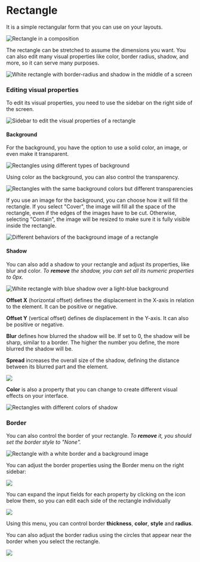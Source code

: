 # Rectangle

It is a simple rectangular form that you can use on your layouts.

![Rectangle in a composition](../../../.gitbook/assets/rectangle.png)

The rectangle can be stretched to assume the dimensions you want. You can also edit many visual properties like color, border radius, shadow, and more, so it can serve many purposes.

![White rectangle with border-radius and shadow in the middle of a screen](../../../.gitbook/assets/rectangle2.png)

### Editing visual properties

To edit its visual properties, you need to use the sidebar on the right side of the screen.

![Sidebar to edit the visual properties of a rectangle](../../../.gitbook/assets/rectangle3.png)

#### Background

For the background, you have the option to use a solid color, an image, or even make it transparent.

![Rectangles using different types of background](../../../.gitbook/assets/rectangle4.png)

Using color as the background, you can also control the transparency.

![Rectangles with the same background colors but different transparencies](../../../.gitbook/assets/rectangle5.png)

If you use an image for the background, you can choose how it will fill the rectangle. If you select "Cover", the image will fill all the space of the rectangle, even if the edges of the images have to be cut. Otherwise, selecting "Contain", the image will be resized to make sure it is fully visible inside the rectangle.

![Different behaviors of the background image of a rectangle](../../../.gitbook/assets/rectangle6.png)

#### Shadow

You can also add a shadow to your rectangle and adjust its properties, like blur and color. _To **remove** the shadow, you can set all its numeric properties to 0px._

![White rectangle with blue shadow over a light-blue background](../../../.gitbook/assets/rectangle7.png)

**Offset X** \(horizontal offset\) defines the displacement in the X-axis in relation to the element. It can be positive or negative.

**Offset Y** \(vertical offset\) defines de displacement in the Y-axis. It can also be positive or negative.

**Blur** defines how blurred the shadow will be. If set to 0, the shadow will be sharp, similar to a border. The higher the number you define, the more blurred the shadow will be. 

**Spread** increases the overall size of the shadow, defining the distance between its blurred part and the element.

![](../../../.gitbook/assets/rectangle8%20%281%29.png)

**Color** is also a property that you can change to create different visual effects on your interface. 

![Rectangles with different colors of shadow](../../../.gitbook/assets/rectangle9.png)

### Border

You can also control the border of your rectangle. _To **remove** it, you should set the border style to "None"._

![Rectangle with a white border and a background image](../../../.gitbook/assets/rectangle10.png)

You can adjust the border properties using the Border menu on the right sidebar:

![](../../../.gitbook/assets/rectangle11.png)

You can expand the input fields for each property by clicking on the icon below them, so you can edit each side of the rectangle individually

![](../../../.gitbook/assets/rectangle12.png)

Using this menu, you can control border **thickness**, **color**, **style** and **radius**.

You can also adjust the border radius using the circles that appear near the border when you select the rectangle.

![](../../../.gitbook/assets/rectangle13.gif)

